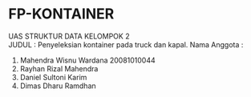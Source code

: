 # FP-KONTAINER
UAS STRUKTUR DATA KELOMPOK 2
<br>JUDUL : Penyeleksian kontainer pada truck dan kapal.
Nama Anggota :
1. Mahendra Wisnu Wardana 20081010044
2. Rayhan Rizal Mahendra
3. Daniel Sultoni Karim
4. Dimas Dharu Ramdhan
